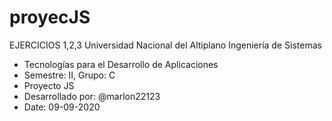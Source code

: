 # proyecJS
EJERCICIOS 1,2,3
Universidad Nacional del Altiplano 
Ingeniería de Sistemas 
- Tecnologías para el Desarrollo de Aplicaciones 
- Semestre: II, Grupo: C 
- Proyecto JS 
- Desarrollado por: @marlon22123 
- Date: 09-09-2020

